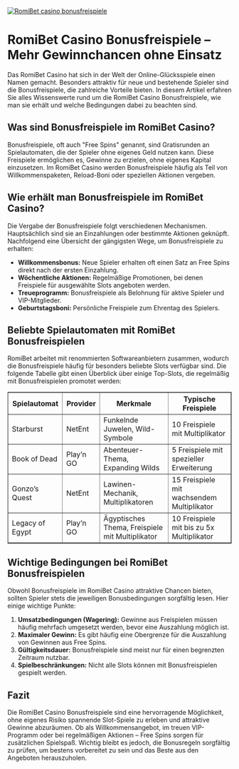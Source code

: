 [![RomiBet casino bonusfreispiele](https://123-caf.pages.dev/gitsignup.png)](https://vrmoo.ru/Bt82HjjY)

<h1>RomiBet Casino Bonusfreispiele – Mehr Gewinnchancen ohne Einsatz</h1>  <p>Das RomiBet Casino hat sich in der Welt der Online-Glücksspiele einen Namen gemacht. Besonders attraktiv für neue und bestehende Spieler sind die Bonusfreispiele, die zahlreiche Vorteile bieten. In diesem Artikel erfahren Sie alles Wissenswerte rund um die RomiBet Casino Bonusfreispiele, wie man sie erhält und welche Bedingungen dabei zu beachten sind.</p>  <h2>Was sind Bonusfreispiele im RomiBet Casino?</h2>  <p>Bonusfreispiele, oft auch "Free Spins" genannt, sind Gratisrunden an Spielautomaten, die der Spieler ohne eigenes Geld nutzen kann. Diese Freispiele ermöglichen es, Gewinne zu erzielen, ohne eigenes Kapital einzusetzen. Im RomiBet Casino werden Bonusfreispiele häufig als Teil von Willkommenspaketen, Reload-Boni oder speziellen Aktionen vergeben.</p>  <h2>Wie erhält man Bonusfreispiele im RomiBet Casino?</h2>  <p>Die Vergabe der Bonusfreispiele folgt verschiedenen Mechanismen. Hauptsächlich sind sie an Einzahlungen oder bestimmte Aktionen geknüpft. Nachfolgend eine Übersicht der gängigsten Wege, um Bonusfreispiele zu erhalten:</p>  <ul>   <li><strong>Willkommensbonus:</strong> Neue Spieler erhalten oft einen Satz an Free Spins direkt nach der ersten Einzahlung.</li>   <li><strong>Wöchentliche Aktionen:</strong> Regelmäßige Promotionen, bei denen Freispiele für ausgewählte Slots angeboten werden.</li>   <li><strong>Treueprogramm:</strong> Bonusfreispiele als Belohnung für aktive Spieler und VIP-Mitglieder.</li>   <li><strong>Geburtstagsboni:</strong> Persönliche Freispiele zum Ehrentag des Spielers.</li> </ul>  <h2>Beliebte Spielautomaten mit RomiBet Bonusfreispielen</h2>  <p>RomiBet arbeitet mit renommierten Softwareanbietern zusammen, wodurch die Bonusfreispiele häufig für besonders beliebte Slots verfügbar sind. Die folgende Tabelle gibt einen Überblick über einige Top-Slots, die regelmäßig mit Bonusfreispielen promotet werden:</p>  <table border="1" cellpadding="8" cellspacing="0">   <thead>     <tr>       <th>Spielautomat</th>       <th>Provider</th>       <th>Merkmale</th>       <th>Typische Freispiele</th>     </tr>   </thead>   <tbody>     <tr>       <td>Starburst</td>       <td>NetEnt</td>       <td>Funkelnde Juwelen, Wild-Symbole</td>       <td>10 Freispiele mit Multiplikator</td>     </tr>     <tr>       <td>Book of Dead</td>       <td>Play’n GO</td>       <td>Abenteuer-Thema, Expanding Wilds</td>       <td>5 Freispiele mit spezieller Erweiterung</td>     </tr>     <tr>       <td>Gonzo’s Quest</td>       <td>NetEnt</td>       <td>Lawinen-Mechanik, Multiplikatoren</td>       <td>15 Freispiele mit wachsendem Multiplikator</td>     </tr>     <tr>       <td>Legacy of Egypt</td>       <td>Play’n GO</td>       <td>Ägyptisches Thema, Freispiele mit Multiplikator</td>       <td>10 Freispiele mit bis zu 5x Multiplikator</td>     </tr>   </tbody> </table>  <h2>Wichtige Bedingungen bei RomiBet Bonusfreispielen</h2>  <p>Obwohl Bonusfreispiele im RomiBet Casino attraktive Chancen bieten, sollten Spieler stets die jeweiligen Bonusbedingungen sorgfältig lesen. Hier einige wichtige Punkte:</p>  <ol>   <li><strong>Umsatzbedingungen (Wagering):</strong> Gewinne aus Freispielen müssen häufig mehrfach umgesetzt werden, bevor eine Auszahlung möglich ist.</li>   <li><strong>Maximaler Gewinn:</strong> Es gibt häufig eine Obergrenze für die Auszahlung von Gewinnen aus Free Spins.</li>   <li><strong>Gültigkeitsdauer:</strong> Bonusfreispiele sind meist nur für einen begrenzten Zeitraum nutzbar.</li>   <li><strong>Spielbeschränkungen:</strong> Nicht alle Slots können mit Bonusfreispielen gespielt werden.</li> </ol>  <h2>Fazit</h2>  <p>Die RomiBet Casino Bonusfreispiele sind eine hervorragende Möglichkeit, ohne eigenes Risiko spannende Slot-Spiele zu erleben und attraktive Gewinne abzuräumen. Ob als Willkommensangebot, im treuen VIP-Programm oder bei regelmäßigen Aktionen – Free Spins sorgen für zusätzlichen Spielspaß. Wichtig bleibt es jedoch, die Bonusregeln sorgfältig zu prüfen, um bestens vorbereitet zu sein und das Beste aus den Angeboten herauszuholen.</p>